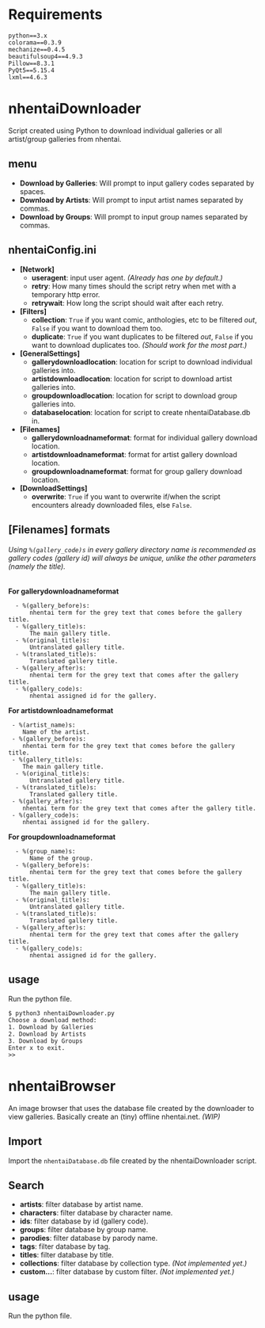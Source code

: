 # Requirements
```
python==3.x  
colorama==0.3.9  
mechanize==0.4.5  
beautifulsoup4==4.9.3  
Pillow==8.3.1  
PyQt5==5.15.4  
lxml==4.6.3  
```

# nhentaiDownloader  
Script created using Python to download individual galleries or all artist/group galleries from nhentai.
## menu
- **Download by Galleries**: Will prompt to input gallery codes separated by spaces.
- **Download by Artists**: Will prompt to input artist names separated by commas.
- **Download by Groups**: Will prompt to input group names separated by commas.
## nhentaiConfig.ini
 - **[Network]**
    - **useragent**: input user agent. _(Already has one by default.)_
    - **retry**: How many times should the script retry when met with a temporary http error.
    - **retrywait**: How long the script should wait after each retry.
  - **[Filters]**
    - **collection**: `True` if you want comic, anthologies, etc to be filtered _out_, `False` if you want to download them too.
    - **duplicate**: `True` if you want duplicates to be filtered _out_, `False` if you want to download duplicates too. _(Should work for the most part.)_
  - **[GeneralSettings]**
    - **gallerydownloadlocation**: location for script to download individual galleries into.
    - **artistdownloadlocation**: location for script to download artist galleries into.
    - **groupdownloadlocation**: location for script to download group galleries into.
    - **databaselocation**: location for script to create nhentaiDatabase.db in.
  - **[Filenames]**
    - **gallerydownloadnameformat**: format for individual gallery download location.
    - **artistdownloadnameformat**: format for artist gallery download location.
    - **groupdownloadnameformat**: format for group gallery download location.
  - **[DownloadSettings]**
    - **overwrite**: `True` if you want to overwrite if/when the script encounters already downloaded files, else `False`.

## [Filenames] formats
  ###### Using `%(gallery_code)s` in every gallery directory name is recommended as gallery codes (gallery id) will always be unique, unlike the other parameters (namely the title).
  **For gallerydownloadnameformat**
  ```
    - %(gallery_before)s:
        nhentai term for the grey text that comes before the gallery title.
    - %(gallery_title)s:
        The main gallery title.
    - %(original_title)s:
        Untranslated gallery title.
    - %(translated_title)s:
        Translated gallery title.
    - %(gallery_after)s:
        nhentai term for the grey text that comes after the gallery title.
    - %(gallery_code)s:
        nhentai assigned id for the gallery.
  ```
  **For artistdownloadnameformat**
  ```
   - %(artist_name)s:
      Name of the artist.
   - %(gallery_before)s:
      nhentai term for the grey text that comes before the gallery title.
   - %(gallery_title)s:
      The main gallery title.
    - %(original_title)s:
        Untranslated gallery title.
    - %(translated_title)s:
        Translated gallery title.
   - %(gallery_after)s:
      nhentai term for the grey text that comes after the gallery title.
   - %(gallery_code)s:
      nhentai assigned id for the gallery.
  ```
  **For groupdownloadnameformat**
  ```
    - %(group_name)s:
        Name of the group.
    - %(gallery_before)s:
        nhentai term for the grey text that comes before the gallery title.
    - %(gallery_title)s:
        The main gallery title.
    - %(original_title)s:
        Untranslated gallery title.
    - %(translated_title)s:
        Translated gallery title.
    - %(gallery_after)s:
        nhentai term for the grey text that comes after the gallery title.
    - %(gallery_code)s:
        nhentai assigned id for the gallery.
  ```
## usage
Run the python file.
```
$ python3 nhentaiDownloader.py
Choose a download method:  
1. Download by Galleries
2. Download by Artists
3. Download by Groups
Enter x to exit.
>>
```
# nhentaiBrowser  
An image browser that uses the database file created by the downloader to view galleries. Basically create an (tiny) offline nhentai.net. _(WIP)_
## Import
Import the `nhentaiDatabase.db` file created by the nhentaiDownloader script.
## Search
- **artists**: filter database by artist name.
- **characters**: filter database by character name.
- **ids**: filter database by id (gallery code).
- **groups**: filter database by group name.
- **parodies**: filter database by parody name.
- **tags**: filter database by tag.
- **titles**: filter database by title.
- **collections**: filter database by collection type. _(Not implemented yet.)_
- **custom...**: filter database by custom filter. _(Not implemented yet.)_

## usage
Run the python file.
